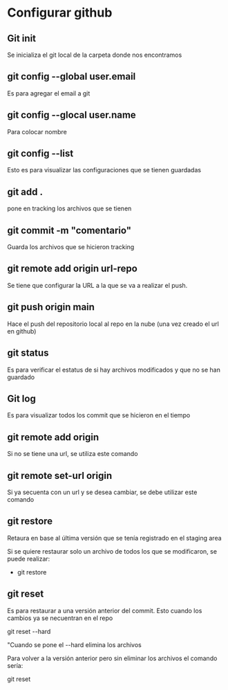 # Configurar github

## Git init
Se inicializa el git local de la carpeta donde nos encontramos

## git config --global user.email <email>
Es para agregar el email a git

## git config --glocal user.name <nombre>
Para colocar nombre

## git config --list
Esto es para visualizar las configuraciones que se tienen guardadas

## git add .
pone en tracking los archivos que se tienen

## git commit -m "comentario"
Guarda los archivos que se hicieron tracking

## git remote add origin url-repo
Se tiene que configurar la URL a la que se va a realizar el push.

## git push origin main
Hace el push del repositorio local al repo en la nube (una vez creado el url en github)

## git status
Es para verificar el estatus de si hay archivos modificados y que no se han guardado

## Git log
Es para visualizar todos los commit que se hicieron en el tiempo

## git remote add origin <url>
Si no se tiene una url, se utiliza este comando


## git remote set-url origin <url>
Si ya secuenta con un url y se desea cambiar, se debe utilizar este comando

## git restore
Retaura en base al última versión que se tenía registrado en el staging area

Si se quiere restaurar solo un archivo de todos los que se modificaron, se puede realizar:

- git restore <nombre archivo>

## git reset
Es para restaurar a una versión anterior del commit. Esto cuando los cambios ya se necuentran en el repo

git reset --hard <se pone el head del git log>

"Cuando se pone el --hard elimina los archivos

Para volver a la versión anterior pero sin eliminar los archivos el comando sería:

git reset <se pone el head del git log>